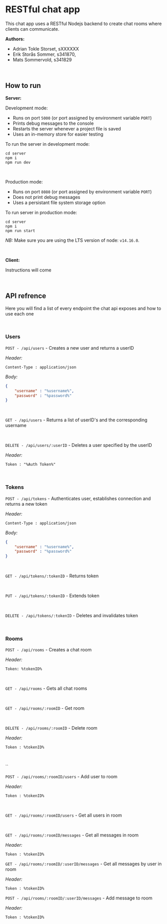 # RESTful chat app

This chat app uses a RESTful Nodejs backend to create chat rooms where clients can communicate.

**Authors:**
- Adrian Tokle Storset, sXXXXXX
- Erik Storås Sommer, s341870,
- Mats Sommervold, s341829

<br>

## How to run

**Server:**

Development mode:
- Runs on port `5000` (or port assigned by environment variable `PORT`)
- Prints debug messages to the console
- Restarts the server whenever a project file is saved
- Uses an in-memory store for easier testing

To run the server in development mode:
```
cd server
npm i
npm run dev
```

<br>

Production mode:
- Runs on port `8080` (or port assigned by environment variable `PORT`)
- Does not print debug messages
- Uses a persistant file system storage option

To run server in production mode:
```
cd server
npm i
npm run start
```

*NB:* Make sure you are using the LTS version of node: `v14.16.0`.

<br>

**Client:**

Instructions will come

<br>

## API refrence

Here you will find a list of every endpoint the chat api exposes and how to use each one

<br>

### Users

`POST - /api/users` - Creates a new user and returns a userID
 
*Header:* 

```
Content-Type : application/json
```

*Body:*

```json
{
    "username" : "%username%",
    "password" : "%password%"
}
```

<br>

`GET - /api/users` - Returns a list of userID's and the corresponding username

<br>

`DELETE - /api/users/:userID` - Deletes a user specified by the userID

*Header:* 

```
Token : "%Auth Token%"
```

<br>

### Tokens

`POST - /api/tokens` - Authenticates user, establishes connection and returns a new token
 
*Header:* 

```
Content-Type : application/json
```

*Body:*

```json
{
    "username" : "%username%",
    "password" : "%password%"
}
```

<br>

`GET - /api/tokens/:tokenID` - Returns token

<br>

`PUT - /api/tokens/:tokenID` - Extends token

<br>

`DELETE - /api/tokens/:tokenID` - Deletes and invalidates token

<br>

### Rooms

`POST - /api/rooms` - Creates a chat room

*Header:*

```
Token: %tokenID%
```

<br>

`GET - /api/rooms` - Gets all chat rooms

<br>

`GET - /api/rooms/:roomID` - Get room

<br>

`DELETE - /api/rooms/:roomID` - Delete room

*Header:*

```
Token : %tokenID%
```

<br>

``

`POST - /api/rooms/:roomID/users` - Add user to room

*Header:*
```
Token : %tokenID%
```

<br>

`GET - /api/rooms/:roomID/users` - Get all users in room

<br>

`GET - /api/rooms/:roomID/messages` - Get all messages in room

*Header:*
```
Token : %tokenID%
```

`GET - /api/rooms/:roomID/:userID/messages` - Get all messages by user in room

*Header:*
```
Token : %tokenID%
```

`POST - /api/rooms/:roomID/:userID/messages` - Add message to room

*Header:*
```
Token : %tokenID%
```